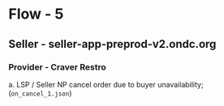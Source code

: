 # Flow - 5
## Seller - seller-app-preprod-v2.ondc.org
### Provider - Craver Restro

a. LSP / Seller NP cancel order due to buyer unavailability; (`on_cancel_1.json`)